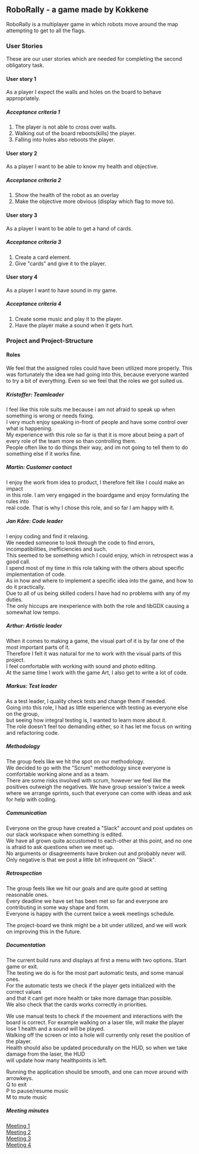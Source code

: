 ## RoboRally - a game made by Kokkene
RoboRally is a multiplayer game in which robots move around the map attempting to get to all the flags. 

### User Stories
These are our user stories which are needed for completing the second obligatory task.

#### User story 1
As a player I expect the walls and holes on the board to behave appropriately.
    
##### Acceptance criteria 1
1.    The player is not able to cross over walls.
2.    Walking out of the board reboots(kills) the player.
3.    Falling into holes also reboots the player.
    
#### User story 2
As a player I want to be able to know my health and objective.
    
##### Acceptance criteria 2
1.    Show the health of the robot as an overlay
2.    Make the objective more obvious (display which flag to move to).

#### User story 3
As a player I want to be able to get a hand of cards.
    
##### Acceptance criteria 3
1.    Create a card element.
2.    Give "cards" and give it to the player.

#### User story 4
As a player I want to have sound in my game.
    
##### Acceptance criteria 4
1.    Create some music and play it to the player.
2.    Have the player make a sound when it gets hurt.

### Project and Project-Structure

#### Roles
We feel that the assigned roles could have been utilized more properly.
This was fortunately the idea we had going into this, because everyone wanted to try a bit of everything.
Even so we feel that the roles we got suited us.

##### Kristoffer: Teamleader
I feel like this role suits me because i am not afraid to speak up when something is wrong or needs fixing.\
I very much enjoy speaking in-front of people and have some control over what is happening.\
My experience with this role so far is that it is more about being a part of every role of the team more so than controlling them.\
People often like to do things their way, and im not going to tell them to do something else if it works fine.

##### Martin: Customer contact
I enjoy the work from idea to product, I therefore felt like I could make an impact\
in this role. I am very engaged in the boardgame and enjoy formulating the rules into\
real code. That is why I chose this role, and so far I am happy with it.

##### Jan Kåre: Code leader
I enjoy coding and find it relaxing.\
We needed someone to look through the code to find errors, incompatibilities, inefficiencies and such.\
This seemed to be something which I could enjoy, which in retrospect was a good call.\
I spend most of my time in this role talking with the others about specific implementation of code.\
As in how and where to implement a specific idea into the game, and how to do it practically.\
Due to all of us being skilled coders I have had no problems with any of my duties.\
The only hiccups are inexperience with both the role and libGDX causing a somewhat low tempo. 

##### Arthur: Artistic leader
When it comes to making a game, the visual part of it is by far one of the most important parts of it.\
Therefore I felt it was natural for me to work with the visual parts of this project.\
I feel comfortable with working with sound and photo editing.\
At the same time I work with the game Art, I also get to write a lot of code.

##### Markus: Test leader
As a test leader, I quality check tests and change them if needed.\
Going into this role, I had as little experience with testing as everyone else on the group,\
but seeing how integral testing is, I wanted to learn more about it.\
The role doesn't feel too demanding either, so it has let me focus on writing and refactoring code.

##### Methodology
The group feels like we hit the spot on our methodology.\
We decided to go with the "Scrum" methodology since everyone is comfortable working alone and as a team.\
There are some risks involved with scrum, however we feel like the positives outweigh the negatives.
We have group session's twice a week where we arrange sprints, such that everyone can come with ideas and ask for help with coding. 

##### Communication
Everyone on the group have created a "Slack" account and post updates on our slack workspace when something is edited.\
We have all grown quite accustomed to each-other at this point, and no one is afraid to ask questions when we meet up.\
No arguments or disagreements have broken out and probably never will.\
Only negative is that we post a little bit infrequent on "Slack".

##### Retrospection
The group feels like we hit our goals and are quite good at setting reasonable ones.\
Every deadline we have set has been met so far and everyone are contributing in some way shape and form.\
Everyone is happy with the current twice a week meetings schedule.

The project-board we think might be a bit under utilized, and we will work on improving this in the future.

##### Documentation
The current build runs and displays at first a menu with two options. Start game or exit.\
The testing we do is for the most part automatic tests, and some manual ones. \
For the automatic tests we check if the player gets initialized with the correct values\
and that it cant get more health or take more damage than possible.\
We also check that the cards works correctly in priorities.

We use manual tests to check if the movement and interactions with the board is correct.
For example walking on a laser tile, will make the player lose 1 health and a sound will be played.\
Walking off the screen or into a hole will currently only reset the position of the player.\
Health should also be updated procedurally on the HUD, so when we take damage from the laser, the HUD\
will update how many healthpoints is left.

Running the application should be smooth, and one can move around with arrowkeys.\
Q to exit \
P to pause/resume music \
M to mute music

##### Meeting minutes
[Meeting 1](https://github.com/inf112-v20/Kokkene/blob/master/Deliverables/MinutesOblig2/Tuesday180220.md)  
[Meeting 2](https://github.com/inf112-v20/Kokkene/blob/master/Deliverables/MinutesOblig2/Thursday200220.md)  
[Meeting 3](https://github.com/inf112-v20/Kokkene/blob/master/Deliverables/MinutesOblig2/Tuesday250220.md)  
[Meeting 4](https://github.com/inf112-v20/Kokkene/blob/master/Deliverables/MinutesOblig2/Thursday270220.md)
